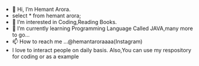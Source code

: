 - 👋 Hi, I’m Hemant Arora.
- select * from hemant arora;
- 👀 I’m interested in Coding,Reading Books. 
- 🌱 I’m currently learning Programming Language Called JAVA,many more to go...
- 📫 How to reach me ...@hemantaroraaaa(Instagram)
- I love to interact people on daily basis.
Also,You can use my respository for coding or as a example
<!---
hemantarora81/hemantarora81 is a ✨ special ✨ repository because its `README.md` (this file) appears on your GitHub profile.
You can click the Preview link to take a look at your changes.
--->
